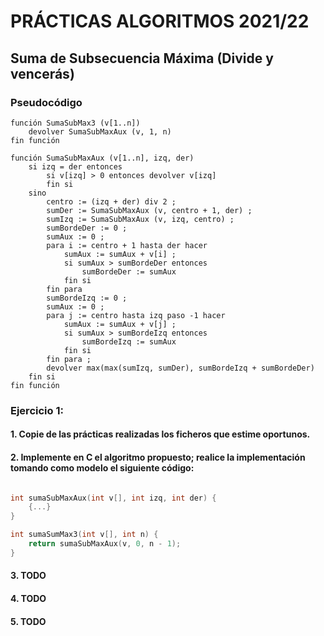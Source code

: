 # PRÁCTICAS ALGORITMOS 2021/22

## Suma de Subsecuencia Máxima (Divide y vencerás)

### Pseudocódigo

```pseudo
función SumaSubMax3 (v[1..n])
    devolver SumaSubMaxAux (v, 1, n)
fin función

función SumaSubMaxAux (v[1..n], izq, der)
    si izq = der entonces
        si v[izq] > 0 entonces devolver v[izq]
        fin si
    sino
        centro := (izq + der) div 2 ;
        sumDer := SumaSubMaxAux (v, centro + 1, der) ;
        sumIzq := SumaSubMaxAux (v, izq, centro) ;
        sumBordeDer := 0 ;
        sumAux := 0 ;
        para i := centro + 1 hasta der hacer
            sumAux := sumAux + v[i] ;
            si sumAux > sumBordeDer entonces
                sumBordeDer := sumAux
            fin si
        fin para
        sumBordeIzq := 0 ;
        sumAux := 0 ;
        para j := centro hasta izq paso -1 hacer
            sumAux := sumAux + v[j] ;
            si sumAux > sumBordeIzq entonces
                sumBordeIzq := sumAux
            fin si
        fin para ;
        devolver max(max(sumIzq, sumDer), sumBordeIzq + sumBordeDer)
    fin si
fin función
```

### Ejercicio 1:

#### 1. Copie de las prácticas realizadas los ficheros que estime oportunos.

#### 2. Implemente en C el algoritmo propuesto; realice la implementación tomando como modelo el siguiente código:

```c

int sumaSubMaxAux(int v[], int izq, int der) {
    {...}
}

int sumaSumMax3(int v[], int n) {
    return sumaSubMaxAux(v, 0, n - 1);
}
```
#### 3. TODO

#### 4. TODO

#### 5. TODO
